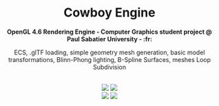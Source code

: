 <h1 align="center">Cowboy Engine</h1>
<div align="center">
  <strong>OpenGL 4.6 Rendering Engine - Computer Graphics student project @ Paul Sabatier University - :fr:</strong>
  <p>ECS, .glTF loading, simple geometry mesh generation, basic model transformations, Blinn-Phong lighting, B-Spline Surfaces, meshes Loop Subdivision<p>
</div>
<br />
<div align="center" margin="12px">
  <img src="https://img.shields.io/badge/stability-experimental-orange.svg"/>
  <img src="https://img.shields.io/github/license/Naereen/StrapDown.js.svg"/>
</div>

<div align="center" margin="12px">
  <img src="https://i.imgur.com/dDlbtfr.png"/>
  <img src="https://i.imgur.com/ief9gPl.png"/>
</div>
